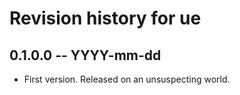 # Revision history for ue

## 0.1.0.0  -- YYYY-mm-dd

* First version. Released on an unsuspecting world.
